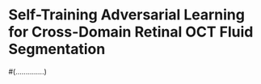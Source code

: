 # Self-Training Adversarial Learning for Cross-Domain Retinal OCT Fluid Segmentation

#(..............)
